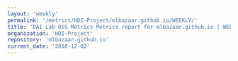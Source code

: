 ```yaml
---
layout: 'weekly'
permalink: '/metrics/HDI-Project/mlbazaar.github.io/WEEKLY/'
title: 'DAI Lab OSS Metrics Metrics report for mlbazaar.github.io | WEEKLY-REPORT-2018-12-02'
organization: 'HDI-Project'
repository: 'mlbazaar.github.io'
current_date: '2018-12-02'
---
```

